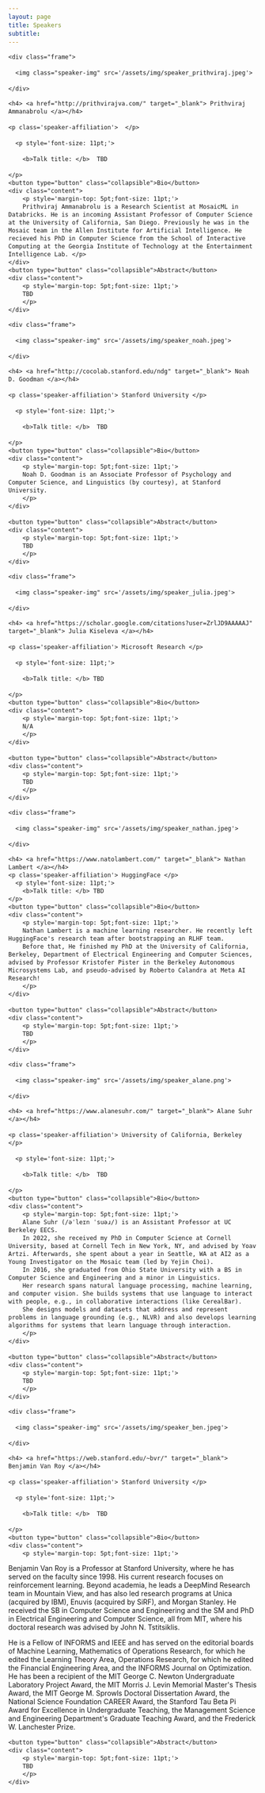 ```yaml
---
layout: page
title: Speakers
subtitle: 
---
```



<div class='row'>

  <div class="col-3">

    <div class="frame">

      <img class="speaker-img" src='/assets/img/speaker_prithviraj.jpeg'>

    </div>

  </div>

  <div class="col-9">

    <h4> <a href="http://prithvirajva.com/" target="_blank"> Prithviraj Ammanabrolu </a></h4>

    <p class='speaker-affiliation'>  </p>

      <p style='font-size: 11pt;'>

        <b>Talk title: </b>  TBD

    </p>
    <button type="button" class="collapsible">Bio</button>
    <div class="content">
        <p style='margin-top: 5pt;font-size: 11pt;'>
        Prithviraj Ammanabrolu is a Research Scientist at MosaicML in Databricks. He is an incoming Assistant Professor of Computer Science at the University of California, San Diego. Previously he was in the Mosaic team in the Allen Institute for Artificial Intelligence. He recieved his PhD in Computer Science from the School of Interactive Computing at the Georgia Institute of Technology at the Entertainment Intelligence Lab. </p>
    </div>
    <button type="button" class="collapsible">Abstract</button>
    <div class="content">
        <p style='margin-top: 5pt;font-size: 11pt;'>
        TBD
        </p>
    </div>

  </div>
</div>


<div class='row'>

  <div class="col-3">

    <div class="frame">

      <img class="speaker-img" src='/assets/img/speaker_noah.jpeg'>

    </div>

  </div>

  <div class="col-9">

    <h4> <a href="http://cocolab.stanford.edu/ndg" target="_blank"> Noah D. Goodman </a></h4>

    <p class='speaker-affiliation'> Stanford University </p>

      <p style='font-size: 11pt;'>

        <b>Talk title: </b>  TBD

    </p>
    <button type="button" class="collapsible">Bio</button>
    <div class="content">
        <p style='margin-top: 5pt;font-size: 11pt;'>
        Noah D. Goodman is an Associate Professor of Psychology and Computer Science, and Linguistics (by courtesy), at Stanford University.
        </p>    
    </div>

    <button type="button" class="collapsible">Abstract</button>
    <div class="content">
        <p style='margin-top: 5pt;font-size: 11pt;'>
        TBD
        </p>
    </div>
  </div>
</div>

<div class='row'>

  <div class="col-3">

    <div class="frame">

      <img class="speaker-img" src='/assets/img/speaker_julia.jpeg'>

    </div>

  </div>

  <div class="col-9">

    <h4> <a href="https://scholar.google.com/citations?user=ZrlJD9AAAAAJ" target="_blank"> Julia Kiseleva </a></h4>

    <p class='speaker-affiliation'> Microsoft Research </p>

      <p style='font-size: 11pt;'>

        <b>Talk title: </b> TBD

    </p>
    <button type="button" class="collapsible">Bio</button>
    <div class="content">
        <p style='margin-top: 5pt;font-size: 11pt;'>
        N/A
        </p>    
    </div>

    <button type="button" class="collapsible">Abstract</button>
    <div class="content">
        <p style='margin-top: 5pt;font-size: 11pt;'>
        TBD
        </p>
    </div>
  </div>
</div>

<div class='row'>

  <div class="col-3">

    <div class="frame">

      <img class="speaker-img" src='/assets/img/speaker_nathan.jpeg'>

    </div>

  </div>
  <div class="col-9">

    <h4> <a href="https://www.natolambert.com/" target="_blank"> Nathan Lambert </a></h4>
    <p class='speaker-affiliation'> HuggingFace </p>
      <p style='font-size: 11pt;'>
        <b>Talk title: </b> TBD
    </p>
    <button type="button" class="collapsible">Bio</button>
    <div class="content">
        <p style='margin-top: 5pt;font-size: 11pt;'>
        Nathan Lambert is a machine learning researcher. He recently left HuggingFace's research team after bootstrapping an RLHF team. 
        Before that, He finished my PhD at the University of California, Berkeley, Department of Electrical Engineering and Computer Sciences, advised by Professor Kristofer Pister in the Berkeley Autonomous Microsystems Lab, and pseudo-advised by Roberto Calandra at Meta AI Research!
        </p>
    </div>

    <button type="button" class="collapsible">Abstract</button>
    <div class="content">
        <p style='margin-top: 5pt;font-size: 11pt;'>
        TBD 
        </p>
    </div>
  </div>
</div>


<div class='row'>

  <div class="col-3">

    <div class="frame">

      <img class="speaker-img" src='/assets/img/speaker_alane.png'>

    </div>

  </div>

  <div class="col-9">

    <h4> <a href="https://www.alanesuhr.com/" target="_blank"> Alane Suhr </a></h4>

    <p class='speaker-affiliation'> University of California, Berkeley </p>

      <p style='font-size: 11pt;'>

        <b>Talk title: </b>  TBD

    </p>
    <button type="button" class="collapsible">Bio</button>
    <div class="content">
        <p style='margin-top: 5pt;font-size: 11pt;'>
        Alane Suhr (/əˈleɪn ˈsuəɹ/) is an Assistant Professor at UC Berkeley EECS.
        In 2022, she received my PhD in Computer Science at Cornell University, based at Cornell Tech in New York, NY, and advised by Yoav Artzi. Afterwards, she spent about a year in Seattle, WA at AI2 as a Young Investigator on the Mosaic team (led by Yejin Choi). 
        In 2016, she graduated from Ohio State University with a BS in Computer Science and Engineering and a minor in Linguistics.
        Her research spans natural language processing, machine learning, and computer vision. She builds systems that use language to interact with people, e.g., in collaborative interactions (like CerealBar). 
        She designs models and datasets that address and represent problems in language grounding (e.g., NLVR) and also develops learning algorithms for systems that learn language through interaction.
        </p>
    </div>

    <button type="button" class="collapsible">Abstract</button>
    <div class="content">
        <p style='margin-top: 5pt;font-size: 11pt;'>
        TBD
        </p>
    </div>
  </div>
</div>


<div class='row'>

  <div class="col-3">

    <div class="frame">

      <img class="speaker-img" src='/assets/img/speaker_ben.jpeg'>

    </div>

  </div>

  <div class="col-9">

    <h4> <a href="https://web.stanford.edu/~bvr/" target="_blank"> Benjamin Van Roy </a></h4>

    <p class='speaker-affiliation'> Stanford University </p>

      <p style='font-size: 11pt;'>

        <b>Talk title: </b>  TBD

    </p>
    <button type="button" class="collapsible">Bio</button>
    <div class="content">
        <p style='margin-top: 5pt;font-size: 11pt;'>
Benjamin Van Roy is a Professor at Stanford University, where he has served on the faculty since 1998. His current research focuses on reinforcement learning. Beyond academia, he leads a DeepMind Research team in Mountain View, and has also led research programs at Unica (acquired by IBM), Enuvis (acquired by SiRF), and Morgan Stanley. He received the SB in Computer Science and Engineering and the SM and PhD in Electrical Engineering and Computer Science, all from MIT, where his doctoral research was advised by John N. Tstitsiklis.

He is a Fellow of INFORMS and IEEE and has served on the editorial boards of Machine Learning, Mathematics of Operations Research, for which he edited the Learning Theory Area, Operations Research, for which he edited the Financial Engineering Area, and the INFORMS Journal on Optimization. He has been a recipient of the MIT George C. Newton Undergraduate Laboratory Project Award, the MIT Morris J. Levin Memorial Master's Thesis Award, the MIT George M. Sprowls Doctoral Dissertation Award, the National Science Foundation CAREER Award, the Stanford Tau Beta Pi Award for Excellence in Undergraduate Teaching, the Management Science and Engineering Department's Graduate Teaching Award, and the Frederick W. Lanchester Prize.
        </p>
    </div>

    <button type="button" class="collapsible">Abstract</button>
    <div class="content">
        <p style='margin-top: 5pt;font-size: 11pt;'>
        TBD
        </p>
    </div>
  </div>
</div>